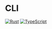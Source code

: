 # CLI

[![Rust](https://img.shields.io/badge/rust-%23000000.svg?style=for-the-badge&logo=rust&logoColor=white)](https://github.com/eddmann/santa-lang-rs) [![TypeScript](https://img.shields.io/badge/typescript-%23007ACC.svg?style=for-the-badge&logo=typescript&logoColor=white)](https://github.com/eddmann/santa-lang-ts)
